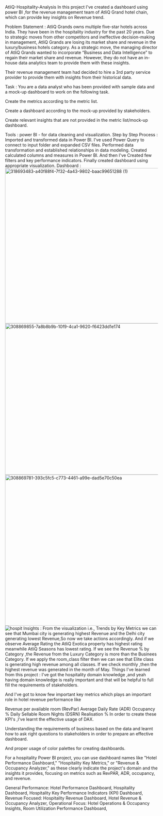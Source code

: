 AtliQ-Hospitality-Analysis
In this project I've created a dashboard using power BI ,for the revenue management team of AtliQ Grand hotel chain, which can provide key insights on Revenue trend.

Problem Statement :
AtliQ Grands owns multiple five-star hotels across India. They have been in the hospitality industry for the past 20 years. Due to strategic moves from other competitors and ineffective decision-making in management, AtliQ Grands are losing its market share and revenue in the luxury/business hotels category. As a strategic move, the managing director of AtliQ Grands wanted to incorporate “Business and Data Intelligence” to regain their market share and revenue. However, they do not have an in-house data analytics team to provide them with these insights.

Their revenue management team had decided to hire a 3rd party service provider to provide them with insights from their historical data.

Task :
You are a data analyst who has been provided with sample data and a mock-up dashboard to work on the following task.

Create the metrics according to the metric list.

Create a dashboard according to the mock-up provided by stakeholders.

Create relevant insights that are not provided in the metric list/mock-up dashboard.

Tools :
power BI - for data cleaning and visualization.
Step by Step Process :
Imported and transformed data in Power BI.
I've used Power Query to connect to input folder and expanded CSV files.
Performed data transformation and established relationships in data modeling.
Created calculated columns and measures in Power BI.
And then I've Created few filters and key performance indicators.
Finally created dashboard using appropriate visualization.
Dashboard :
<img width="894" height="512" alt="318693483-a40f88f4-7f32-4a43-9802-baac99651288 (1)" src="https://github.com/user-attachments/assets/88652cbf-8717-4bf1-91f9-3038ffab14a1" />
<img width="891" height="499" alt="308869855-7a8b8b9b-10f9-4ca1-9620-f6423dd1e174" src="https://github.com/user-attachments/assets/d2dc58d6-54d3-41d2-b0ad-92e51da79c0c" />
<img width="896" height="498" alt="308869781-393c5fc5-c773-4461-a99e-dad5e70c50ea" src="https://github.com/user-attachments/assets/2791b351-f522-41d7-b4d5-b073f8f12f08" />
![hospit](https://github.com/user-attachments/assets/88c669ab-b5d9-407e-95e2-b0b2daf83b84)
Insights :
From the visualization i.e., Trends by Key Metrics we can see that Mumbai city is generating highest Revenue and the Delhi city generating lowest Revenue,So now we take actions accordingly.
And if we observe Average Rating the AtliQ Exotica property has highest rating meanwhile AtliQ Seasons has lowest rating.
If we see the Revenue % by Category ,the Revenue from the Luxury Category is more than the Businees Category.
If we apply the room_class filter then we can see that Elite class is generating high revenue among all classes.
If we check monthly ,then the highest revenue was generated in the month of May.
Things I've learned from this project :
I've got the hospitality domain knowledge ,and yeah having domain knowledge is really important and that will be helpful to full fill the requirements of stakeholders.

And I've got to know few important key metrics which plays an important role in hotel revenue performance like

Revenue per available room (RevPar)
Average Daily Rate (ADR)
Occupancy %
Daily Sellable Room Nights (DSRN)
Realisation %
In order to create these KPI's ,I've learnt the effective usage of DAX.

Understanding the requirements of business based on the data and learnt how to ask right questions to stakeholders in order to prepare an effective dashboard.

And proper usage of color palettes for creating dashboards.



For a hospitality Power BI project, you can use dashboard names like "Hotel Performance Dashboard," "Hospitality Key Metrics," or "Revenue & Occupancy Analyzer," as these clearly indicate the project's domain and the insights it provides, focusing on metrics such as RevPAR, ADR, occupancy, and revenue. 

General Performance:
Hotel Performance Dashboard, 
Hospitality Dashboard, 
Hospitality Key Performance Indicators (KPI) Dashboard, 
Revenue Focused:
Hospitality Revenue Dashboard, 
Hotel Revenue & Occupancy Analyzer, 
Operational Focus:
Hotel Operations & Occupancy Insights, 
Room Utilization Performance Dashboard, 
